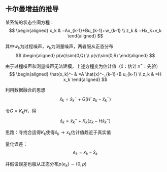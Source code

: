 ## 卡尔曼增益的推导

某系统的状态空间方程：
$$
\begin{aligned}
x_k & =Ax_{k-1}+Bu_{k-1}+w_{k-1} \\
z_k & =Hx_k+v_k
\end{aligned}
$$

其中$w_k$为过程噪声，$v_k$为测量噪声，两者服从正态分布
$$
\begin{aligned}
p(w)\sim(0,Q) \\
p(v)\sim(0,R)
\end{aligned}
$$

由于过程噪声和测量噪声无法建模，上述方程变为估计值（$\hat{x}$：估计  $x^-$：先验）
$$
\begin{aligned}
\hat{x_k}^- & =A \hat{x}^-_{k-1}+B u_{k-1} \\
z_k & =H x_k
\end{aligned}
$$

利用数据融合的思想
$$
\hat{x}_k=\hat{x}^-_k+G(H^- z_k - \hat{x}_k^-)
$$

令$G=K_k H$，得
$$
\hat{x}_k=\hat{x}^-_k+K_k(z_k - H\hat{x}_k^-)
$$


思路：寻找合适得$K_k$使得$\hat{x}_k \to x_k$估计值趋近于真实值

量化误差：
$$
e_k=x_k - \hat{x}_k
$$

并假设误差也服从正态分布$p(e_k) \sim (0,p)$


















